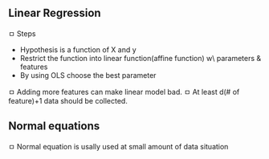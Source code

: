 ## Linear Regression
ㅁ Steps  
- Hypothesis is a function of X and y  
- Restrict the function into linear function(affine function) w\ parameters & features  
- By using OLS choose the best parameter  

ㅁ Adding more features can make linear model bad.
ㅁ At least d(# of feature)+1 data should be collected.

## Normal equations  
ㅁ Normal equation is usally used at small amount of data situation